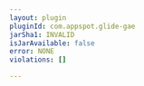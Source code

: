 ```yaml
---
layout: plugin
pluginId: com.appspot.glide-gae
jarSha1: INVALID
isJarAvailable: false
error: NONE
violations: []

---
```


